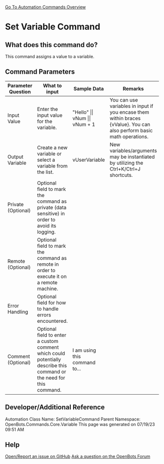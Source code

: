 <!--TITLE: Set Variable Command -->
<!-- SUBTITLE: a command in the Core Commands\Variable group. -->
[Go To Automation Commands Overview](/automation-commands)


# Set Variable Command


## What does this command do?
This command assigns a value to a variable.


## Command Parameters
| Parameter Question   	| What to input  	|  Sample Data 	| Remarks  	|
| ---                    | ---               | ---           | ---       |
|Input Value|Enter the input value for the variable.|"Hello" \|\| vNum \|\| vNum + 1|You can use variables in input if you encase them within braces {vValue}. You can also perform basic math operations.|
|Output Variable|Create a new variable or select a variable from the list.|vUserVariable|New variables/arguments may be instantiated by utilizing the Ctrl+K/Ctrl+J shortcuts.|
|Private (Optional)|Optional field to mark the command as private (data sensitive) in order to avoid its logging.|||
|Remote (Optional)|Optional field to mark the command as remote in order to execute it on a remote machine.|||
|Error Handling|Optional field for how to handle errors encountered.|||
|Comment (Optional)|Optional field to enter a custom comment which could potentially describe this command or the need for this command.|I am using this command to...||


## Developer/Additional Reference
Automation Class Name: SetVariableCommand
Parent Namespace: OpenBots.Commands.Core.Variable
This page was generated on 07/19/23 09:51 AM


## Help
[Open/Report an issue on GitHub](https://github.com/OpenBotsAI/OpenBots.Studio/issues/new)
[Ask a question on the OpenBots Forum](https://openbots.ai/forums/)
